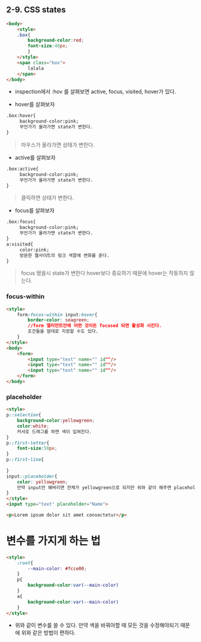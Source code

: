 ## 2-9. CSS states
```html
<body>
    <style>
    .box{
        background-color:red;
        font-size:40px;
        }
    </style>
    <span class="box">
        lalala
    </span>
</body>
```
* inspection에서 :hov 를 살펴보면 active, focus, visited, hover가 있다.

* hover를 살펴보자

```html
.box:hover{
     background-color:pink;
     무언가가 올라가면 state가 변한다.
}
```
>마우스가 올라가면 상태가 변한다.

* active를 살펴보자

```html
.box:active{
     background-color:pink;
     무언가가 올라가면 state가 변한다.
}
```
>클릭하면 상태가 변한다.

* focus를 살펴보자

```html
.box:focus{
     background-color:pink;
     무언가가 올라가면 state가 변한다.
}
a:visited{
     color:pink;
     방문한 웹사이트의 링크 색깔에 변화를 준다.
}
```
>focus 됐을시 state가 변한다
> hover보다 중요하기 때문에 hover는 작동하지 않는다.

### focus-within
```html
<style>
	form:focus-within input:hover{
		border-color: seagreen;
		//form 엘리먼트안에 어떤 것이든 focused 되면 활성화 시킨다.
		조건들을 맘대로 지정할 수도 있다.
	}
</style>
<body>
	<form>
		<input type="text" name="" id""/>
		<input type="text" name="" id""/>
		<input type="text" name="" id""/>
	</form>
</body>
```

### placeholder
```html
<style>
p::selection{
	background-color:yellowgreen;
	color:white;
	커서로 드래그를 하면 색이 입혀진다.
}
p::first-letter{
	font-size:50px;
}
p::first-line{
	
}
input::placeholder{
	color: yellowgreen;
	만약 input만 해버리면 전체가 yellowgreen으로 되지만 위와 같이 해주면 placeholder만 색상 변경이 가능하다.
}
</style>
<input type="text" placeholder="Name">

<p>Lorem ipsum dolor sit amet consectetur</p>
```

# 변수를 가지게 하는 법
```html
<style>
	:root{
		--main-color: #fcce00;
	}
	p{
		background-color:var(--main-color)
	}
	a{
		background-color:var(--main-color)		
	}
</style>
```
* 위와 같이 변수를 쓸 수 있다. 만약 색을 바꿔야할 때 모든 것을 수정해야되기 때문에 위와 같은 방법이 편하다.
